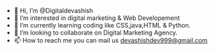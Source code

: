 - 👋 Hi, I’m @Digitaldevashish
- 👀 I’m interested in digital marketing & Web Developement
- 🌱 I’m currently learning coding like CSS,java,HTML & Python.
- 💞️ I’m looking to collaborate on Digital Marketing Agency.
- 📫 How to reach me you can mail us devashishdev999@gmail.com

<!---
Digitaldevashish/Digitaldevashish is a ✨ special ✨ repository because its `README.md` (this file) appears on your GitHub profile.
You can click the Preview link to take a look at your changes.
--->
